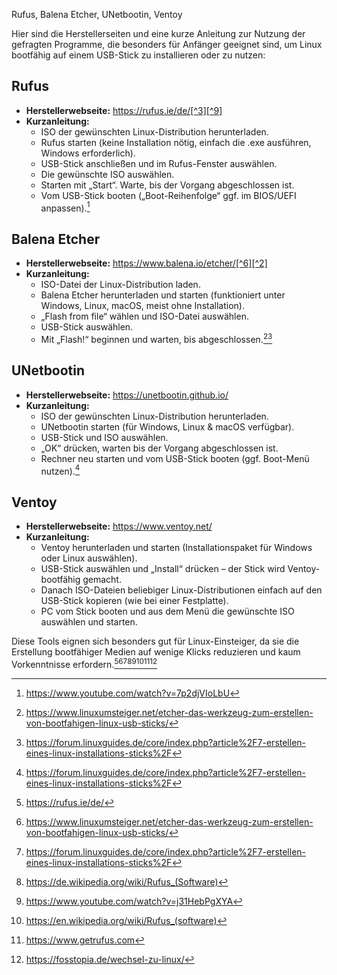 
Rufus, Balena Etcher, UNetbootin, Ventoy

Hier sind die Herstellerseiten und eine kurze Anleitung zur Nutzung der gefragten Programme, die besonders für Anfänger geeignet sind, um Linux bootfähig auf einem USB-Stick zu installieren oder zu nutzen:

## Rufus

- **Herstellerwebseite:** https://rufus.ie/de/[^3][^9]
- **Kurzanleitung:**
    - ISO der gewünschten Linux-Distribution herunterladen.
    - Rufus starten (keine Installation nötig, einfach die .exe ausführen, Windows erforderlich).
    - USB-Stick anschließen und im Rufus-Fenster auswählen.
    - Die gewünschte ISO auswählen.
    - Starten mit „Start“. Warte, bis der Vorgang abgeschlossen ist.
    - Vom USB-Stick booten („Boot-Reihenfolge“ ggf. im BIOS/UEFI anpassen).[^4]


## Balena Etcher

- **Herstellerwebseite:** https://www.balena.io/etcher/[^6][^2]
- **Kurzanleitung:**
    - ISO-Datei der Linux-Distribution laden.
    - Balena Etcher herunterladen und starten (funktioniert unter Windows, Linux, macOS, meist ohne Installation).
    - „Flash from file“ wählen und ISO-Datei auswählen.
    - USB-Stick auswählen.
    - Mit „Flash!“ beginnen und warten, bis abgeschlossen.[^2][^6]


## UNetbootin

- **Herstellerwebseite:** https://unetbootin.github.io/
- **Kurzanleitung:**
    - ISO der gewünschten Linux-Distribution herunterladen.
    - UNetbootin starten (für Windows, Linux \& macOS verfügbar).
    - USB-Stick und ISO auswählen.
    - „OK“ drücken, warten bis der Vorgang abgeschlossen ist.
    - Rechner neu starten und vom USB-Stick booten (ggf. Boot-Menü nutzen).[^6]


## Ventoy

- **Herstellerwebseite:** https://www.ventoy.net/
- **Kurzanleitung:**
    - Ventoy herunterladen und starten (Installationspaket für Windows oder Linux auswählen).
    - USB-Stick auswählen und „Install“ drücken – der Stick wird Ventoy-bootfähig gemacht.
    - Danach ISO-Dateien beliebiger Linux-Distributionen einfach auf den USB-Stick kopieren (wie bei einer Festplatte).
    - PC vom Stick booten und aus dem Menü die gewünschte ISO auswählen und starten.

Diese Tools eignen sich besonders gut für Linux-Einsteiger, da sie die Erstellung bootfähiger Medien auf wenige Klicks reduzieren und kaum Vorkenntnisse erfordern.[^3][^2][^6][^1][^10][^5][^7][^8]


[^1]: https://de.wikipedia.org/wiki/Rufus_(Software)

[^2]: https://www.linuxumsteiger.net/etcher-das-werkzeug-zum-erstellen-von-bootfahigen-linux-usb-sticks/

[^3]: https://rufus.ie/de/

[^4]: https://www.youtube.com/watch?v=7p2djVIoLbU

[^5]: https://en.wikipedia.org/wiki/Rufus_(software)

[^6]: https://forum.linuxguides.de/core/index.php?article%2F7-erstellen-eines-linux-installations-sticks%2F

[^7]: https://www.getrufus.com

[^8]: https://fosstopia.de/wechsel-zu-linux/

[^9]: https://rufus.ie

[^10]: https://www.youtube.com/watch?v=j31HebPgXYA


